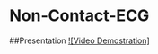 # Non-Contact-ECG


##Presentation
[![Video Demostration]](https://drive.google.com/open?id=0B4PtoNqc4sQOcUpPTzc2ZzNrc2c)

